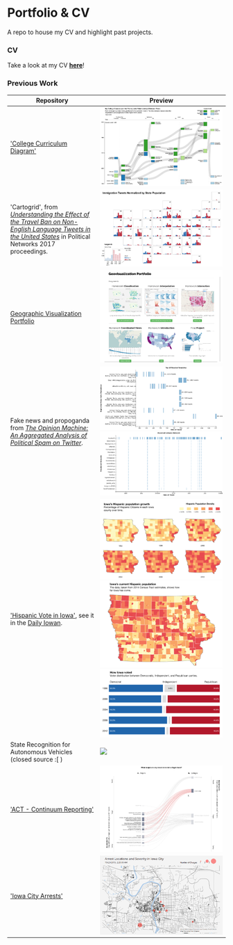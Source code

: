 # Portfolio & CV
A repo to house my CV and highlight past projects.

### CV

Take a look at my CV [**here**](https://github.com/ryan-p-larson/CV/raw/master/Ryan-Larson-CV.pdf)!

### Previous Work

| Repository | Preview |
|---|---|
| ['College Curriculum Diagram'](https://github.com/ryan-p-larson/college-sankey) | <img src="imgs/college.png"></img> |
| 'Cartogrid', from [*Understanding the Effect of the Travel Ban on Non-English Language Tweets in the United States*](https://github.com/ryan-p-larson/gviz) in Political Networks 2017 proceedings. | <img src="imgs/cartogrid.png"></img> |
| [Geographic Visualization Portfolio](https://geog3540.github.io/ryan-p-larson/) | <img src="imgs/geoviz-portfolio.png"></img> |
| Fake news and propoganda from  [*The Opinion Machine: An Aggregated Analysis of Political Spam on Twitter*](https://github.com/ryan-p-larson/polititweets). | <img src="imgs/repeated-fake-news.png"></img> <img src="imgs/collusion-network-on-twitter.png"></img> |
| ['Hispanic Vote in Iowa'](https://github.com/ryan-p-larson/DI-Hisp), see it in the [Daily Iowan](http://daily-iowan.com/2016/11/02/el-voto/). | <img src="imgs/hispanicmultiples.png"></img> <img src="imgs/hispanicmap.png"></img> <img src="imgs/horizontal-bar.png"></img>|
| State Recognition for Autonomous Vehicles (closed source :[ ) | <img src="imgs/headpose-opencv.gif"></img> |
| ['ACT - Continuum Reporting'](https://github.com/ryan-p-larson/continuum-reporting) | <img src="imgs/sankey-network.png"></img> |
| ['Iowa City Arrests'](https://github.com/ryan-p-larson/arrests) | <img src="imgs/arrests.gif"></img> |
